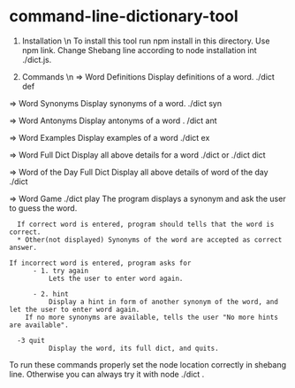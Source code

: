 # command-line-dictionary-tool

1. Installation \n
    To install this tool run npm install in this directory.
    Use npm link.
    Change Shebang line according to node installation int ./dict.js.
   
2. Commands \n
 => Word Definitions
	  Display definitions of a word. 
	  ./dict def <word>

 => Word Synonyms
	  Display synonyms of a word. 
	  ./dict syn <word>
    
 => Word Antonyms
	  Display antonyms of a word
	  . /dict ant <word>

 => Word Examples
	  Display examples of a word
	  ./dict ex <word>

 => Word Full Dict
	  Display all above details for a word
	  ./dict <word> or ./dict dict <word>

 => Word of the Day Full Dict
	  Display all above details of word of the day
	  ./dict

 => Word Game
	  ./dict play
	  The program displays a synonym and ask the user to guess the word.

	  If correct word is entered, program should tells that the word is correct.
	  * Other(not displayed) Synonyms of the word are accepted as correct answer.
	  
    If incorrect word is entered, program asks for
		  - 1. try again
			  Lets the user to enter word again.

		  - 2. hint
			  Display a hint in form of another synonym of the word, and let the user to enter word again.
        If no more synonyms are available, tells the user "No more hints are available".
		
      -3 quit
			  Display the word, its full dict, and quits.
   
   To run these commands properly set the node location correctly in shebang line. 
   Otherwise you can always try it with node ./dict <command> <word>.
   
